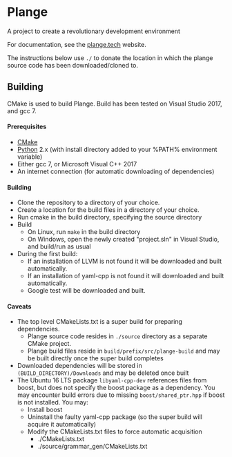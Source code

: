 # Plange
A project to create a revolutionary development environment

For documentation, see the [plange.tech](http://plange.tech) website.

The instructions below use `./` to donate the location in which the plange source code has been downloaded/cloned to.

## Building
CMake is used to build Plange. Build has been tested on Visual Studio 2017, and gcc 7.

#### Prerequisites
 * [CMake](https://cmake.org/download/)
 * [Python](https://www.python.org/downloads/) 2.x (with install directory added to your %PATH% environment variable)
 * Either gcc 7, or Microsoft Visual C++ 2017
 * An internet connection (for automatic downloading of dependencies)

#### Building
 * Clone the repository to a directory of your choice.
 * Create a location for the build files in a directory of your choice.
 * Run cmake in the build directory, specifying the source directory
 * Build
   * On Linux, run `make` in the build directory
   * On Windows, open the newly created "project.sln" in Visual Studio, and build/run as usual
 * During the first build:
   * If an installation of LLVM is not found it will be downloaded and built automatically.
   * If an installation of yaml-cpp is not found it will downloaded and built automatically.
   * Google test will be downloaded and built.

#### Caveats
 * The top level CMakeLists.txt is a super build for preparing dependencies.
   * Plange source code resides in `./source` directory as a separate CMake project.
   * Plange build files reside in `build/prefix/src/plange-build` and may be built directly once the super build completes
 * Downloaded dependencies will be stored in `(BUILD_DIRECTORY)/Downloads` and may be deleted once built
 * The Ubuntu 16 LTS package `libyaml-cpp-dev` references files from boost, but does not specify the boost package as a dependency. You may encounter build errors due to missing `boost/shared_ptr.hpp` if boost is not installed. You may:
   * Install boost
   * Uninstall the faulty yaml-cpp package (so the super build will acquire it automatically)
   * Modify the CMakeLists.txt files to force automatic acquisition
     * ./CMakeLists.txt
     * ./source/grammar_gen/CMakeLists.txt
 
